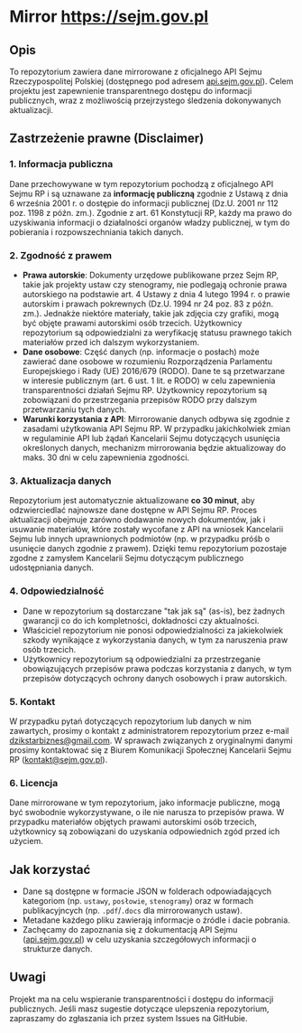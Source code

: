 # Mirror https://sejm.gov.pl

## Opis
To repozytorium zawiera dane mirrorowane z oficjalnego API Sejmu Rzeczypospolitej Polskiej (dostępnego pod adresem [api.sejm.gov.pl](https://api.sejm.gov.pl)). Celem projektu jest zapewnienie transparentnego dostępu do informacji publicznych, wraz z możliwością przejrzystego śledzenia dokonywanych aktualizacji.

## Zastrzeżenie prawne (Disclaimer)

### 1. Informacja publiczna
Dane przechowywane w tym repozytorium pochodzą z oficjalnego API Sejmu RP i są uznawane za **informację publiczną** zgodnie z Ustawą z dnia 6 września 2001 r. o dostępie do informacji publicznej (Dz.U. 2001 nr 112 poz. 1198 z późn. zm.). Zgodnie z art. 61 Konstytucji RP, każdy ma prawo do uzyskiwania informacji o działalności organów władzy publicznej, w tym do pobierania i rozpowszechniania takich danych.

### 2. Zgodność z prawem
- **Prawa autorskie**: Dokumenty urzędowe publikowane przez Sejm RP, takie jak projekty ustaw czy stenogramy, nie podlegają ochronie prawa autorskiego na podstawie art. 4 Ustawy z dnia 4 lutego 1994 r. o prawie autorskim i prawach pokrewnych (Dz.U. 1994 nr 24 poz. 83 z późn. zm.). Jednakże niektóre materiały, takie jak zdjęcia czy grafiki, mogą być objęte prawami autorskimi osób trzecich. Użytkownicy repozytorium są odpowiedzialni za weryfikację statusu prawnego takich materiałów przed ich dalszym wykorzystaniem.
- **Dane osobowe**: Część danych (np. informacje o posłach) może zawierać dane osobowe w rozumieniu Rozporządzenia Parlamentu Europejskiego i Rady (UE) 2016/679 (RODO). Dane te są przetwarzane w interesie publicznym (art. 6 ust. 1 lit. e RODO) w celu zapewnienia transparentności działań Sejmu RP. Użytkownicy repozytorium są zobowiązani do przestrzegania przepisów RODO przy dalszym przetwarzaniu tych danych.
- **Warunki korzystania z API**: Mirrorowanie danych odbywa się zgodnie z zasadami użytkowania API Sejmu RP. W przypadku jakichkolwiek zmian w regulaminie API lub żądań Kancelarii Sejmu dotyczących usunięcia określonych danych, mechanizm mirrorowania będzie aktualizoway do maks. 30 dni w celu zapewnienia zgodności.

### 3. Aktualizacja danych
Repozytorium jest automatycznie aktualizowane **co 30 minut**, aby odzwierciedlać najnowsze dane dostępne w API Sejmu RP. Proces aktualizacji obejmuje zarówno dodawanie nowych dokumentów, jak i usuwanie materiałów, które zostały wycofane z API na wniosek Kancelarii Sejmu lub innych uprawnionych podmiotów (np. w przypadku próśb o usunięcie danych zgodnie z prawem). Dzięki temu repozytorium pozostaje zgodne z zamysłem Kancelarii Sejmu dotyczącym publicznego udostępniania danych.

### 4. Odpowiedzialność
- Dane w repozytorium są dostarczane "tak jak są" (as-is), bez żadnych gwarancji co do ich kompletności, dokładności czy aktualności.
- Właściciel repozytorium nie ponosi odpowiedzialności za jakiekolwiek szkody wynikające z wykorzystania danych, w tym za naruszenia praw osób trzecich.
- Użytkownicy repozytorium są odpowiedzialni za przestrzeganie obowiązujących przepisów prawa podczas korzystania z danych, w tym przepisów dotyczących ochrony danych osobowych i praw autorskich.

### 5. Kontakt
W przypadku pytań dotyczących repozytorium lub danych w nim zawartych, prosimy o kontakt z administratorem repozytorium przez e-mail dzikstarbiznes@gmail.com. W sprawach związanych z oryginalnymi danymi prosimy kontaktować się z Biurem Komunikacji Społecznej Kancelarii Sejmu RP ([kontakt@sejm.gov.pl](mailto:kontakt@sejm.gov.pl)).

### 6. Licencja
Dane mirrorowane w tym repozytorium, jako informacje publiczne, mogą być swobodnie wykorzystywane, o ile nie narusza to przepisów prawa. W przypadku materiałów objętych prawami autorskimi osób trzecich, użytkownicy są zobowiązani do uzyskania odpowiednich zgód przed ich użyciem.

## Jak korzystać
- Dane są dostępne w formacie JSON w folderach odpowiadających kategoriom (np. `ustawy`, `posłowie`, `stenogramy`) oraz w formach publikacyjncych (np. `.pdf`/`.docs` dla mirrorowanych ustaw).
- Metadane każdego pliku zawierają informacje o źródle i dacie pobrania.
- Zachęcamy do zapoznania się z dokumentacją API Sejmu ([api.sejm.gov.pl](https://api.sejm.gov.pl)) w celu uzyskania szczegółowych informacji o strukturze danych.

## Uwagi
Projekt ma na celu wspieranie transparentności i dostępu do informacji publicznych. Jeśli masz sugestie dotyczące ulepszenia repozytorium, zapraszamy do zgłaszania ich przez system Issues na GitHubie.
